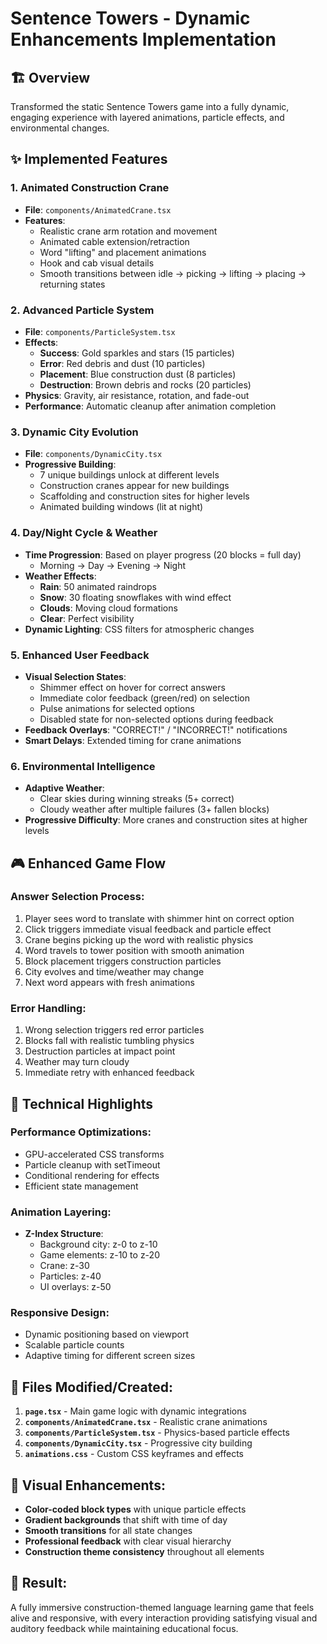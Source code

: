 # Sentence Towers - Dynamic Enhancements Implementation

## 🏗️ **Overview**
Transformed the static Sentence Towers game into a fully dynamic, engaging experience with layered animations, particle effects, and environmental changes.

## ✨ **Implemented Features**

### 1. **Animated Construction Crane** 
- **File**: `components/AnimatedCrane.tsx`
- **Features**:
  - Realistic crane arm rotation and movement
  - Animated cable extension/retraction
  - Word "lifting" and placement animations
  - Hook and cab visual details
  - Smooth transitions between idle → picking → lifting → placing → returning states

### 2. **Advanced Particle System**
- **File**: `components/ParticleSystem.tsx`
- **Effects**:
  - **Success**: Gold sparkles and stars (15 particles)
  - **Error**: Red debris and dust (10 particles)
  - **Placement**: Blue construction dust (8 particles)
  - **Destruction**: Brown debris and rocks (20 particles)
- **Physics**: Gravity, air resistance, rotation, and fade-out
- **Performance**: Automatic cleanup after animation completion

### 3. **Dynamic City Evolution**
- **File**: `components/DynamicCity.tsx`
- **Progressive Building**:
  - 7 unique buildings unlock at different levels
  - Construction cranes appear for new buildings
  - Scaffolding and construction sites for higher levels
  - Animated building windows (lit at night)

### 4. **Day/Night Cycle & Weather**
- **Time Progression**: Based on player progress (20 blocks = full day)
  - Morning → Day → Evening → Night
- **Weather Effects**:
  - **Rain**: 50 animated raindrops
  - **Snow**: 30 floating snowflakes with wind effect
  - **Clouds**: Moving cloud formations
  - **Clear**: Perfect visibility
- **Dynamic Lighting**: CSS filters for atmospheric changes

### 5. **Enhanced User Feedback**
- **Visual Selection States**:
  - Shimmer effect on hover for correct answers
  - Immediate color feedback (green/red) on selection
  - Pulse animations for selected options
  - Disabled state for non-selected options during feedback
- **Feedback Overlays**: "CORRECT!" / "INCORRECT!" notifications
- **Smart Delays**: Extended timing for crane animations

### 6. **Environmental Intelligence**
- **Adaptive Weather**: 
  - Clear skies during winning streaks (5+ correct)
  - Cloudy weather after multiple failures (3+ fallen blocks)
- **Progressive Difficulty**: More cranes and construction sites at higher levels

## 🎮 **Enhanced Game Flow**

### **Answer Selection Process**:
1. Player sees word to translate with shimmer hint on correct option
2. Click triggers immediate visual feedback and particle effect
3. Crane begins picking up the word with realistic physics
4. Word travels to tower position with smooth animation
5. Block placement triggers construction particles
6. City evolves and time/weather may change
7. Next word appears with fresh animations

### **Error Handling**:
1. Wrong selection triggers red error particles
2. Blocks fall with realistic tumbling physics
3. Destruction particles at impact point
4. Weather may turn cloudy
5. Immediate retry with enhanced feedback

## 🎯 **Technical Highlights**

### **Performance Optimizations**:
- GPU-accelerated CSS transforms
- Particle cleanup with setTimeout
- Conditional rendering for effects
- Efficient state management

### **Animation Layering**:
- **Z-Index Structure**:
  - Background city: z-0 to z-10
  - Game elements: z-10 to z-20
  - Crane: z-30
  - Particles: z-40
  - UI overlays: z-50

### **Responsive Design**:
- Dynamic positioning based on viewport
- Scalable particle counts
- Adaptive timing for different screen sizes

## 🔧 **Files Modified/Created**:

1. **`page.tsx`** - Main game logic with dynamic integrations
2. **`components/AnimatedCrane.tsx`** - Realistic crane animations
3. **`components/ParticleSystem.tsx`** - Physics-based particle effects
4. **`components/DynamicCity.tsx`** - Progressive city building
5. **`animations.css`** - Custom CSS keyframes and effects

## 🎨 **Visual Enhancements**:

- **Color-coded block types** with unique particle effects
- **Gradient backgrounds** that shift with time of day
- **Smooth transitions** for all state changes
- **Professional feedback** with clear visual hierarchy
- **Construction theme consistency** throughout all elements

## 🚀 **Result**:
A fully immersive construction-themed language learning game that feels alive and responsive, with every interaction providing satisfying visual and auditory feedback while maintaining educational focus.
